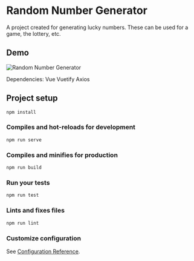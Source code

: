 # Random Number Generator

A project created for generating lucky numbers. These can be used for a game, the lottery, etc.

## Demo
![Random Number Generator](https://media.giphy.com/media/d5wYZWuzrlcMJDhpJS/giphy.gif)

Dependencies:
Vue
Vuetify
Axios


## Project setup
```
npm install
```

### Compiles and hot-reloads for development
```
npm run serve
```

### Compiles and minifies for production
```
npm run build
```

### Run your tests
```
npm run test
```

### Lints and fixes files
```
npm run lint
```

### Customize configuration
See [Configuration Reference](https://cli.vuejs.org/config/).
